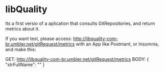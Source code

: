 # libQuality

Its a first versio of a aplication that consults GitRepositories, and return metrics about it.

If you want test, please access: http://libquality-com-br.umbler.net/gitRequest/metrics with an App like Postmant, or Insomnia, and make this:


GET: http://libquality-com-br.umbler.net/gitRequest/metrics
BODY:
{
    "strFullName": ""
}

